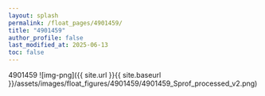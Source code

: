 ```yaml
---
layout: splash
permalink: /float_pages/4901459/
title: "4901459"
author_profile: false
last_modified_at: 2025-06-13
toc: false
---
```

 
4901459
![img-png]({{ site.url }}{{ site.baseurl }}/assets/images/float_figures/4901459/4901459_Sprof_processed_v2.png)